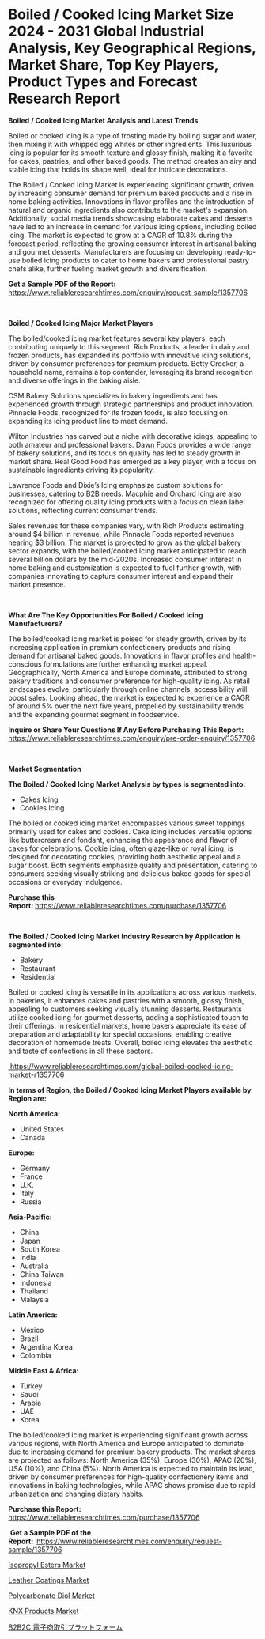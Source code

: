 <p><h1>Boiled / Cooked Icing Market Size 2024 - 2031 Global Industrial Analysis, Key Geographical Regions, Market Share, Top Key Players, Product Types and Forecast Research Report</h1></p><p><strong>Boiled / Cooked Icing Market Analysis and Latest Trends</strong></p>
<p><p>Boiled or cooked icing is a type of frosting made by boiling sugar and water, then mixing it with whipped egg whites or other ingredients. This luxurious icing is popular for its smooth texture and glossy finish, making it a favorite for cakes, pastries, and other baked goods. The method creates an airy and stable icing that holds its shape well, ideal for intricate decorations.</p><p>The Boiled / Cooked Icing Market is experiencing significant growth, driven by increasing consumer demand for premium baked products and a rise in home baking activities. Innovations in flavor profiles and the introduction of natural and organic ingredients also contribute to the market's expansion. Additionally, social media trends showcasing elaborate cakes and desserts have led to an increase in demand for various icing options, including boiled icing. The market is expected to grow at a CAGR of 10.8% during the forecast period, reflecting the growing consumer interest in artisanal baking and gourmet desserts. Manufacturers are focusing on developing ready-to-use boiled icing products to cater to home bakers and professional pastry chefs alike, further fueling market growth and diversification.</p></p>
<p><strong>Get a Sample PDF of the Report:&nbsp;</strong> <a href="https://www.reliableresearchtimes.com/enquiry/request-sample/1357706">https://www.reliableresearchtimes.com/enquiry/request-sample/1357706</a></p>
<p>&nbsp;</p>
<p><strong>Boiled / Cooked Icing Major Market Players</strong></p>
<p><p>The boiled/cooked icing market features several key players, each contributing uniquely to this segment. Rich Products, a leader in dairy and frozen products, has expanded its portfolio with innovative icing solutions, driven by consumer preferences for premium products. Betty Crocker, a household name, remains a top contender, leveraging its brand recognition and diverse offerings in the baking aisle. </p><p>CSM Bakery Solutions specializes in bakery ingredients and has experienced growth through strategic partnerships and product innovation. Pinnacle Foods, recognized for its frozen foods, is also focusing on expanding its icing product line to meet demand. </p><p>Wilton Industries has carved out a niche with decorative icings, appealing to both amateur and professional bakers. Dawn Foods provides a wide range of bakery solutions, and its focus on quality has led to steady growth in market share. Real Good Food has emerged as a key player, with a focus on sustainable ingredients driving its popularity.</p><p>Lawrence Foods and Dixie’s Icing emphasize custom solutions for businesses, catering to B2B needs. Macphie and Orchard Icing are also recognized for offering quality icing products with a focus on clean label solutions, reflecting current consumer trends.</p><p>Sales revenues for these companies vary, with Rich Products estimating around $4 billion in revenue, while Pinnacle Foods reported revenues nearing $3 billion. The market is projected to grow as the global bakery sector expands, with the boiled/cooked icing market anticipated to reach several billion dollars by the mid-2020s. Increased consumer interest in home baking and customization is expected to fuel further growth, with companies innovating to capture consumer interest and expand their market presence.</p></p>
<p>&nbsp;</p>
<p><strong>What Are The Key Opportunities For Boiled / Cooked Icing Manufacturers?</strong></p>
<p><p>The boiled/cooked icing market is poised for steady growth, driven by its increasing application in premium confectionery products and rising demand for artisanal baked goods. Innovations in flavor profiles and health-conscious formulations are further enhancing market appeal. Geographically, North America and Europe dominate, attributed to strong bakery traditions and consumer preference for high-quality icing. As retail landscapes evolve, particularly through online channels, accessibility will boost sales. Looking ahead, the market is expected to experience a CAGR of around 5% over the next five years, propelled by sustainability trends and the expanding gourmet segment in foodservice.</p></p>
<p><strong>Inquire or Share Your Questions If Any Before Purchasing This Report:</strong> <a href="https://www.reliableresearchtimes.com/enquiry/pre-order-enquiry/1357706">https://www.reliableresearchtimes.com/enquiry/pre-order-enquiry/1357706</a></p>
<p>&nbsp;</p>
<p><strong>Market Segmentation</strong></p>
<p><strong>The Boiled / Cooked Icing Market Analysis by types is segmented into:</strong></p>
<p><ul><li>Cakes Icing</li><li>Cookies Icing</li></ul></p>
<p><p>The boiled or cooked icing market encompasses various sweet toppings primarily used for cakes and cookies. Cake icing includes versatile options like buttercream and fondant, enhancing the appearance and flavor of cakes for celebrations. Cookie icing, often glaze-like or royal icing, is designed for decorating cookies, providing both aesthetic appeal and a sugar boost. Both segments emphasize quality and presentation, catering to consumers seeking visually striking and delicious baked goods for special occasions or everyday indulgence.</p></p>
<p><strong>Purchase this Report:&nbsp;</strong><a href="https://www.reliableresearchtimes.com/purchase/1357706">https://www.reliableresearchtimes.com/purchase/1357706</a></p>
<p>&nbsp;</p>
<p><strong>The Boiled / Cooked Icing Market Industry Research by Application is segmented into:</strong></p>
<p><ul><li>Bakery</li><li>Restaurant</li><li>Residential</li></ul></p>
<p><p>Boiled or cooked icing is versatile in its applications across various markets. In bakeries, it enhances cakes and pastries with a smooth, glossy finish, appealing to customers seeking visually stunning desserts. Restaurants utilize cooked icing for gourmet desserts, adding a sophisticated touch to their offerings. In residential markets, home bakers appreciate its ease of preparation and adaptability for special occasions, enabling creative decoration of homemade treats. Overall, boiled icing elevates the aesthetic and taste of confections in all these sectors.</p></p>
<p><a href="https://www.reliableresearchtimes.com/global-boiled-cooked-icing-market-r1357706">&nbsp;https://www.reliableresearchtimes.com/global-boiled-cooked-icing-market-r1357706</a></p>
<p><strong>In terms of Region, the Boiled / Cooked Icing Market Players available by Region are:</strong></p>
<p>
    <p> <strong> North America: </strong>
        <ul>
            <li>United States</li>
            <li>Canada</li>
        </ul>
        </p> 
    <p> <strong> Europe: </strong>
        <ul>
            <li>Germany</li>
            <li>France</li>
            <li>U.K.</li>
            <li>Italy</li>
            <li>Russia</li>
        </ul>
        </p> 
    <p> <strong> Asia-Pacific: </strong>
        <ul>
            <li>China</li>
            <li>Japan</li>
            <li>South Korea</li>
            <li>India</li>
            <li>Australia</li>
            <li>China Taiwan</li>
            <li>Indonesia</li>
            <li>Thailand</li>
            <li>Malaysia</li>
        </ul>
        </p> 
    <p> <strong> Latin America: </strong>
        <ul>
            <li>Mexico</li>
            <li>Brazil</li>
            <li>Argentina Korea</li>
            <li>Colombia</li>
        </ul>
        </p> 
    <p> <strong> Middle East & Africa: </strong>
        <ul>
            <li>Turkey</li>
            <li>Saudi</li>
            <li>Arabia</li>
            <li>UAE</li>
            <li>Korea</li>
        </ul>
    </p>
    </p>
<p><p>The boiled/cooked icing market is experiencing significant growth across various regions, with North America and Europe anticipated to dominate due to increasing demand for premium bakery products. The market shares are projected as follows: North America (35%), Europe (30%), APAC (20%), USA (10%), and China (5%). North America is expected to maintain its lead, driven by consumer preferences for high-quality confectionery items and innovations in baking technologies, while APAC shows promise due to rapid urbanization and changing dietary habits.</p></p>
<p><strong>Purchase this Report: </strong><a href="https://www.reliableresearchtimes.com/purchase/1357706">https://www.reliableresearchtimes.com/purchase/1357706</a></p>
<p>&nbsp;<strong>Get a Sample PDF of the Report:&nbsp;&nbsp;</strong><a href="https://www.reliableresearchtimes.com/enquiry/request-sample/1357706">https://www.reliableresearchtimes.com/enquiry/request-sample/1357706</a></p>
<p><strong></strong></p>
<p><p><a href="https://www.linkedin.com/pulse/isopropyl-esters-market-global-insights-regional-analysis-2024-pmsgc?trackingId=6ISXkn%2FmQpmPkKeUd02daQ%3D%3D">Isopropyl Esters Market</a></p><p><a href="https://issuu.com/reportprime-2/docs/leather-coatings-market-size-2030.p_a394ecb4f2cecc">Leather Coatings Market</a></p><p><a href="https://issuu.com/reportprime-2/docs/polycarbonate-diol-market-size-2030_f0c56706e1f032">Polycarbonate Diol Market</a></p><p><a href="https://www.linkedin.com/pulse/knx-products-market-segmentation-geographical-regions-forcast-r5pye?trackingId=%2FxckqtM2QzCw3IvqnbQMWw%3D%3D">KNX Products Market</a></p><p><a href="https://medium.com/@lenorakris2023/b2b2c-ecommerce-platform-market-%E3%81%AE%E3%82%B0%E3%83%AD%E3%83%BC%E3%83%90%E3%83%AB%E5%B8%82%E5%A0%B4%E6%A6%82%E8%A6%81%E3%81%AF-%E4%B8%96%E7%95%8C%E3%81%8A%E3%82%88%E3%81%B3%E4%B8%BB%E8%A6%81%E5%B8%82%E5%A0%B4%E3%81%AB%E3%81%8A%E3%81%91%E3%82%8B%E6%A5%AD%E7%95%8C%E3%81%AB%E5%BD%B1%E9%9F%BF%E3%82%92%E4%B8%8E%E3%81%88%E3%82%8B%E4%B8%BB%E8%A6%81%E3%81%AA%E3%83%88%E3%83%AC%E3%83%B3%E3%83%89%E3%81%AB%E3%81%A4%E3%81%84%E3%81%A6-%E7%8B%AC%E8%87%AA%E3%81%AE%E8%A6%96%E7%82%B9%E3%82%92%E6%8F%90%E4%BE%9B%E3%81%97%E3%81%BE%E3%81%99-119c1dc9a298">B2B2C 電子商取引プラットフォーム</a></p></p>